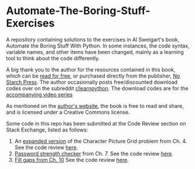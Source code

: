 # Automate-The-Boring-Stuff-Exercises
A repository containing solutions to the exercises in Al Sweigart's book, Automate the Boring Stuff With Python. In some instances, the code syntax, variable names, and other items have been changed, mainly as a learning tool to think about the code differently.

A big thank you to the author for the resources contained in this book, which can be [read for free](https://automatetheboringstuff.com/), or purchased directly from the publisher, [No Starch Press](https://nostarch.com/automatestuff2). The author occasionally posts free/discounted download codes over on the subreddit [r/learnpython](https://www.reddit.com/r/learnpython/). The download codes are for the [accompanying video series](https://www.udemy.com/course/automate/learn/lecture/3309062#overview) 

As mentioned on the [author's website](https://inventwithpython.com/), the book is free to read and share, and is licensed under a Creative Commons license. 

Some code in this repo has been submitted at the Code Review section on Stack Exchange, listed as follows: 
1. An [expanded version](https://github.com/ajoh504/Automate-The-Boring-Stuff-Exercises/blob/main/CH%204%20Lists/10_character_picture_grid2.py) of the Character Picture Grid problem from Ch. 4. See the code review [here](https://codereview.stackexchange.com/questions/267666/expanding-on-a-problem-from-automate-the-boring-stuff).
2. [Password strength checker](https://github.com/ajoh504/Automate-The-Boring-Stuff-Exercises/blob/main/CH%207%20Pattern%20Matching%20With%20Regular%20Expressions/04_password_strengh.py) from Ch. 7. See the code review [here](https://codereview.stackexchange.com/questions/275268/automate-the-boring-stuff-ch-7-password-strength-test).
3. [Fill gaps from Ch. 10](https://github.com/ajoh504/Automate-The-Boring-Stuff-Exercises/blob/main/_CH%2010%20Organizing%20Files/06_fill_gaps.py) See the code review [here](https://codereview.stackexchange.com/questions/276401/automate-the-boring-stuff-ch-10-filling-in-the-gaps).
